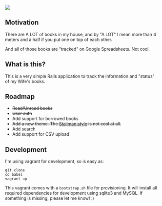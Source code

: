 ![](https://s-media-cache-ak0.pinimg.com/236x/7b/c2/fe/7bc2fe1f81c703e25755942d67de8fa4.jpg)

## Motivation

There are A LOT of books in my house, and by "A LOT" I mean more than 4 meters
and a half if you put one on top of each other.

And all of those books are "tracked" on Google Spreadsheets. Not cool.

## What is this?
This is a very simple Rails application to track the information and "status" of
my Wife's books.

## Roadmap

- ~~Read/Unread books~~
- ~~User auth~~
- Add support for borrowed books
- ~~Add a new theme. The [Stallman style](https://stallman.org) is not cool at
  all.~~
- Add search
- Add support for CSV upload

## Development
I'm using vagrant for development, so is easy as:
```
git clone 
cd babel
vagrant up
```

This vagrant comes with a `bootstrap.sh` file for provisioning. It will install
all required dependencies for development using sqlite3 and MySQL. If something
is missing, please let me know! :)

